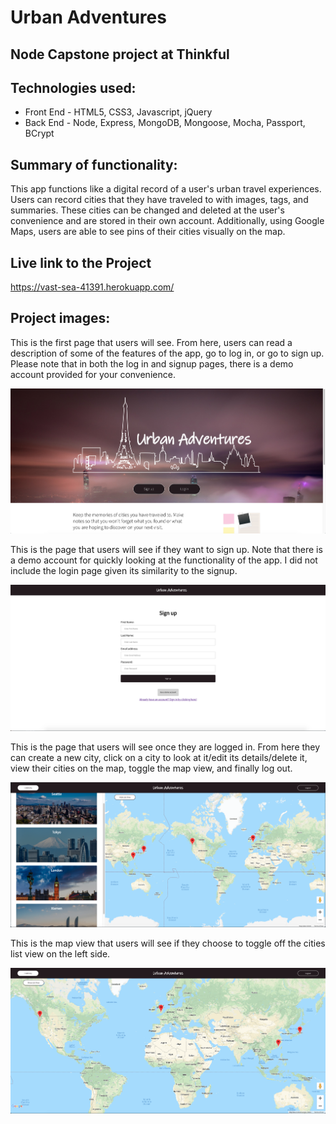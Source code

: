# Urban Adventures

## Node Capstone project at Thinkful

## Technologies used:
* Front End - HTML5, CSS3, Javascript, jQuery
* Back End - Node, Express, MongoDB, Mongoose, Mocha, Passport, BCrypt


## Summary of functionality:
This app functions like a digital record of a user's urban travel experiences. Users can record cities that they have traveled to with images, tags, and summaries. These cities can be changed and deleted at the user's convenience and are stored in their own account. Additionally, using Google Maps, users are able to see pins of their cities visually on the map.


## Live link to the Project
https://vast-sea-41391.herokuapp.com/

## Project images:

This is the first page that users will see. From here, users can read a description of some of the features of the app, go to log in, or go to sign up. Please note that in both the log in and signup pages, there is a demo account provided for your convenience.

<img src="https://github.com/tcw5038/UrbanAdventures/blob/master/Images/LandingPage.png?raw=true"/>

This is the page that users will see if they want to sign up. Note that there is a demo account for quickly looking at the functionality of the app. I did not include the login page given its similarity to the signup.

<img src="https://github.com/tcw5038/UrbanAdventures/blob/master/Images/SignupPage.png?raw=true"/>

This is the page that users will see once they are logged in. From here they can create a new city, click on a city to look at it/edit its details/delete it, view their cities on the map, toggle the map view, and finally log out.

<img src="https://github.com/tcw5038/UrbanAdventures/blob/master/Images/CitiesPage.png?raw=true"/>

This is the map view that users will see if they choose to toggle off the cities list view on the left side.

<img src="https://github.com/tcw5038/UrbanAdventures/blob/master/Images/MapPage.png?raw=true"/>
